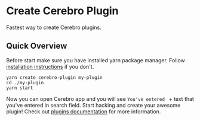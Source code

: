 # Create Cerebro Plugin

Fastest way to create Cerebro plugins.


## Quick Overview
Before start make sure you have installed yarn package manager. Follow [installation instructions](https://yarnpkg.com/lang/en/docs/install/) if you don't.


```
yarn create cerebro-plugin my-plugin
cd ./my-plugin
yarn start
```

Now you can open Cerebro app and you will see `You've entered ` + text that you've entered in search field. Start hacking and create your awesome plugin! Check out [plugins documentation](https://github.com/KELiON/cerebro/blob/master/docs/plugins.md) for more information.